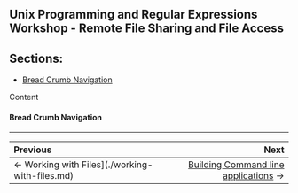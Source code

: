 ## Unix Programming and Regular Expressions Workshop - Remote File Sharing and File Access

## Sections:

* [Bread Crumb Navigation](#bread-crumb-navigation)

Content

#### Bread Crumb Navigation
_________________________

Previous | Next
:------- | ---:
← Working with Files](./working-with-files.md) | [Building Command line applications](./building-command-line-applications.md) →
